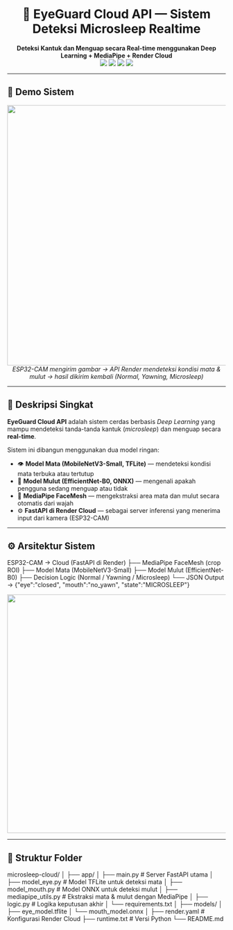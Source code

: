 

<h1 align="center">🚗 EyeGuard Cloud API — Sistem Deteksi Microsleep Realtime</h1>

<p align="center">
  <b>Deteksi Kantuk dan Menguap secara Real-time menggunakan Deep Learning + MediaPipe + Render Cloud</b><br/>
  <img src="https://img.shields.io/badge/Python-3.10-blue?logo=python&logoColor=white"/>
  <img src="https://img.shields.io/badge/TensorFlow-TFLite-orange?logo=tensorflow&logoColor=white"/>
  <img src="https://img.shields.io/badge/ONNX-Runtime-green?logo=onnx&logoColor=white"/>
  <img src="https://img.shields.io/badge/FastAPI-Render%20Cloud-purple?logo=fastapi&logoColor=white"/>
</p>

---

## 🎥 **Demo Sistem**
<p align="center">
  <img src="https://www.adrirobot.it/wp-content/uploads/2020/03/ESP32-CAM.gif" width="600"/>
  <br/>
  <i>ESP32-CAM mengirim gambar → API Render mendeteksi kondisi mata & mulut → hasil dikirim kembali (Normal, Yawning, Microsleep)</i>
</p>

---

## 🧠 **Deskripsi Singkat**
**EyeGuard Cloud API** adalah sistem cerdas berbasis *Deep Learning* yang mampu mendeteksi tanda-tanda kantuk (*microsleep*) dan menguap secara **real-time**.

Sistem ini dibangun menggunakan dua model ringan:
- 👁️ **Model Mata (MobileNetV3-Small, TFLite)** — mendeteksi kondisi mata terbuka atau tertutup  
- 👄 **Model Mulut (EfficientNet-B0, ONNX)** — mengenali apakah pengguna sedang menguap atau tidak  
- 🧭 **MediaPipe FaceMesh** — mengekstraksi area mata dan mulut secara otomatis dari wajah  
- ⚙️ **FastAPI di Render Cloud** — sebagai server inferensi yang menerima input dari kamera (ESP32-CAM)

---

## ⚙️ **Arsitektur Sistem**
ESP32-CAM → Cloud (FastAPI di Render)
           ├── MediaPipe FaceMesh (crop ROI)
           ├── Model Mata (MobileNetV3-Small)
           ├── Model Mulut (EfficientNet-B0)
           ├── Decision Logic (Normal / Yawning / Microsleep)
           └── JSON Output → {"eye":"closed", "mouth":"no_yawn", "state":"MICROSLEEP"}

<p align="center">
  <img src="https://media.giphy.com/media/l3vR85PnGsBwu1PFK/giphy.gif" width="550"/>
</p>

---

## 🧩 **Struktur Folder**
microsleep-cloud/
│
├── app/
│   ├── main.py             # Server FastAPI utama
│   ├── model_eye.py        # Model TFLite untuk deteksi mata
│   ├── model_mouth.py      # Model ONNX untuk deteksi mulut
│   ├── mediapipe_utils.py  # Ekstraksi mata & mulut dengan MediaPipe
│   ├── logic.py            # Logika keputusan akhir
│   └── requirements.txt
│
├── models/
│   ├── eye_model.tflite
│   └── mouth_model.onnx
│
├── render.yaml             # Konfigurasi Render Cloud
├── runtime.txt             # Versi Python
└── README.md

